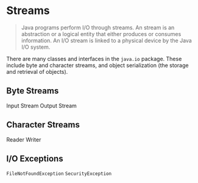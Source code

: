 # Streams

>Java programs perform I/O through streams. An stream is an abstraction or a logical entity that either produces or consumes information. An I/O stream is linked to a physical device by the Java I/O system.

There are many classes and interfaces in the `java.io` package. These include byte and character streams, and object serialization (the storage and retrieval of objects).
## Byte Streams

Input Stream
Output Stream

## Character Streams

Reader 
Writer

## I/O Exceptions

`FileNotFoundException`
`SecurityException`